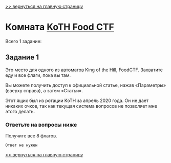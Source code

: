 [>> вернуться на главную страницу](https://github.com/BEPb/tryhackme/blob/master/README.md)

# Комната [KoTH Food CTF](https://tryhackme.com/r/room/kothfoodctf) 

Всего 1 заданиe:
## Задание 1
Это место для одного из автоматов King of the Hill, FoodCTF.  Захватите еду и все флаги, пока вы там.

Вы можете получить доступ к официальной статье, нажав «Параметры» (вверху справа), а затем «Статьи».

Этот ящик был из ротации KoTH за апрель 2020 года. Он не дает никаких очков, так как текущая система вопросов не 
позволяет мне этого делать.

### Ответьте на вопросы ниже
Получите все 8 флагов.
```commandline
Ответ не нужен
```

[>> вернуться на главную страницу](https://github.com/BEPb/tryhackme/blob/master/README.md)